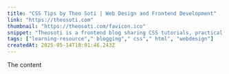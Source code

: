 ```yaml
---
title: "CSS Tips by Theo Soti | Web Design and Frontend Development"
link: "https://theosoti.com"
thumbnail: "https://theosoti.com/favicon.ico"
snippet: "Theosoti is a frontend blog sharing CSS tutorials, practical guides, and bite-sized tips on modern web development and UI design."
tags: ["learning-resource"," blogging"," css"," html", "webdesign"]
createdAt: 2025-05-14T18:01:46.243Z
---
```

The content
